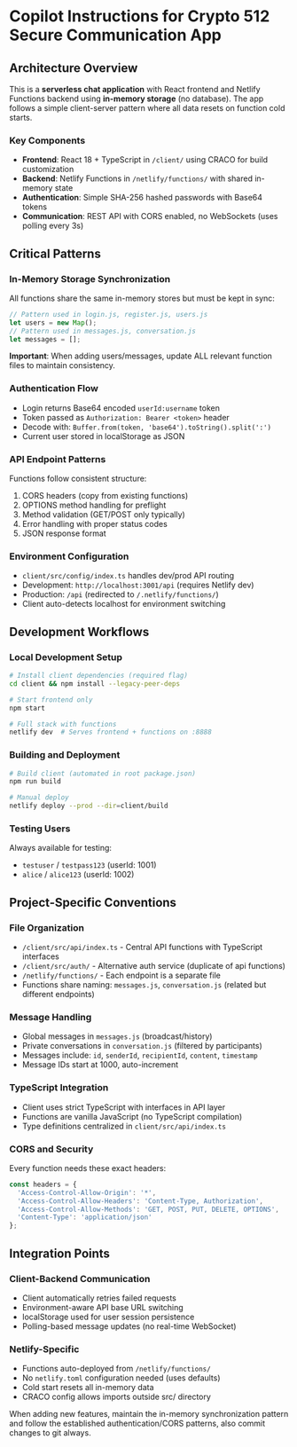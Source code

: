 # Copilot Instructions for Crypto 512 Secure Communication App

## Architecture Overview

This is a **serverless chat application** with React frontend and Netlify Functions backend using **in-memory storage** (no database). The app follows a simple client-server pattern where all data resets on function cold starts.

### Key Components
- **Frontend**: React 18 + TypeScript in `/client/` using CRACO for build customization
- **Backend**: Netlify Functions in `/netlify/functions/` with shared in-memory state
- **Authentication**: Simple SHA-256 hashed passwords with Base64 tokens
- **Communication**: REST API with CORS enabled, no WebSockets (uses polling every 3s)

## Critical Patterns

### In-Memory Storage Synchronization
All functions share the same in-memory stores but must be kept in sync:
```javascript
// Pattern used in login.js, register.js, users.js
let users = new Map();
// Pattern used in messages.js, conversation.js  
let messages = [];
```
**Important**: When adding users/messages, update ALL relevant function files to maintain consistency.

### Authentication Flow
- Login returns Base64 encoded `userId:username` token
- Token passed as `Authorization: Bearer <token>` header
- Decode with: `Buffer.from(token, 'base64').toString().split(':')`
- Current user stored in localStorage as JSON

### API Endpoint Patterns
Functions follow consistent structure:
1. CORS headers (copy from existing functions)
2. OPTIONS method handling for preflight
3. Method validation (GET/POST only typically)
4. Error handling with proper status codes
5. JSON response format

### Environment Configuration
- `client/src/config/index.ts` handles dev/prod API routing
- Development: `http://localhost:3001/api` (requires Netlify dev)
- Production: `/api` (redirected to `/.netlify/functions/`)
- Client auto-detects localhost for environment switching

## Development Workflows

### Local Development Setup
```bash
# Install client dependencies (required flag)
cd client && npm install --legacy-peer-deps

# Start frontend only
npm start

# Full stack with functions
netlify dev  # Serves frontend + functions on :8888
```

### Building and Deployment
```bash
# Build client (automated in root package.json)
npm run build

# Manual deploy
netlify deploy --prod --dir=client/build
```

### Testing Users
Always available for testing:
- `testuser` / `testpass123` (userId: 1001)
- `alice` / `alice123` (userId: 1002)

## Project-Specific Conventions

### File Organization
- `/client/src/api/index.ts` - Central API functions with TypeScript interfaces
- `/client/src/auth/` - Alternative auth service (duplicate of api functions)
- `/netlify/functions/` - Each endpoint is a separate file
- Functions share naming: `messages.js`, `conversation.js` (related but different endpoints)

### Message Handling
- Global messages in `messages.js` (broadcast/history)
- Private conversations in `conversation.js` (filtered by participants)
- Messages include: `id`, `senderId`, `recipientId`, `content`, `timestamp`
- Message IDs start at 1000, auto-increment

### TypeScript Integration
- Client uses strict TypeScript with interfaces in API layer
- Functions are vanilla JavaScript (no TypeScript compilation)
- Type definitions centralized in `client/src/api/index.ts`

### CORS and Security
Every function needs these exact headers:
```javascript
const headers = {
  'Access-Control-Allow-Origin': '*',
  'Access-Control-Allow-Headers': 'Content-Type, Authorization',
  'Access-Control-Allow-Methods': 'GET, POST, PUT, DELETE, OPTIONS',
  'Content-Type': 'application/json'
};
```

## Integration Points

### Client-Backend Communication
- Client automatically retries failed requests
- Environment-aware API base URL switching
- localStorage used for user session persistence
- Polling-based message updates (no real-time WebSocket)

### Netlify-Specific
- Functions auto-deployed from `/netlify/functions/`
- No `netlify.toml` configuration needed (uses defaults)
- Cold start resets all in-memory data
- CRACO config allows imports outside src/ directory

When adding new features, maintain the in-memory synchronization pattern and follow the established authentication/CORS patterns, also commit changes to git always.
